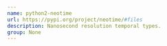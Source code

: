 ```yaml
---
name: python2-neotime
url: https://pypi.org/project/neotime/#files
description: Nanosecond resolution temporal types.
group: None
---
```

